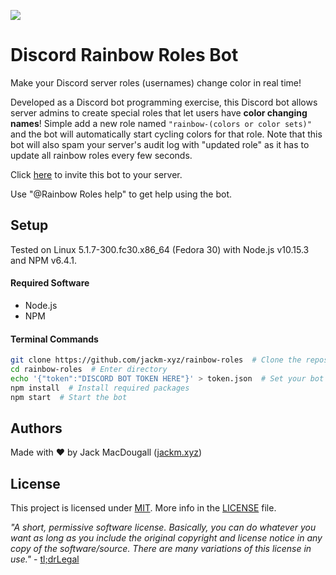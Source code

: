 ![](logo.png)
# Discord Rainbow Roles Bot
Make your Discord server roles (usernames) change color in real time!

Developed as a Discord bot programming exercise, this Discord bot allows server admins to create special roles that let users have **color changing names**!
Simple add a new role named `"rainbow-(colors or color sets)"` and the bot will automatically start cycling colors for that role.
Note that this bot will also spam your server's audit log with "updated role" as it has to update all rainbow roles every few seconds.

Click [here](https://discordapp.com/api/oauth2/authorize?client_id=591131468688916497&permissions=268487680&scope=bot) to invite this bot to your server.

Use "@Rainbow Roles help" to get help using the bot.


## Setup
Tested on Linux 5.1.7-300.fc30.x86_64 (Fedora 30) with Node.js v10.15.3 and NPM v6.4.1.

#### Required Software
 * Node.js
 * NPM

#### Terminal Commands
```bash
git clone https://github.com/jackm-xyz/rainbow-roles  # Clone the repository
cd rainbow-roles  # Enter directory
echo '{"token":"DISCORD BOT TOKEN HERE"}' > token.json  # Set your bot's login token
npm install  # Install required packages
npm start  # Start the bot
```

## Authors
Made with ❤ by Jack MacDougall ([jackm.xyz](https://jackm.xyz/))


## License
This project is licensed under [MIT](LICENSE).
More info in the [LICENSE](LICENSE) file.

*"A short, permissive software license. Basically, you can do whatever you want as long as you include the original copyright and license notice in any copy of the software/source.  There are many variations of this license in use."* - [tl;drLegal](https://tldrlegal.com/license/mit-license)

